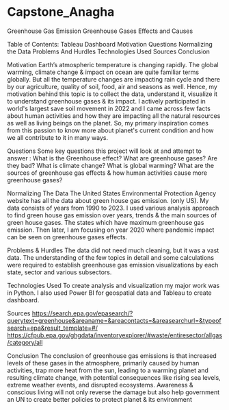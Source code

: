 # Capstone_Anagha
Greenhouse Gas Emission 
Greenhouse Gases Effects and Causes

Table of Contents:
Tableau Dashboard
Motivation
Questions
Normalizing the Data
Problems And Hurdles
Technologies Used
Sources
Conclusion

Motivation
Earth’s atmospheric temperature is changing rapidly. The global warming, climate change & impact on ocean are quite familiar terms globally. But all the temperature changes are impacting rain cycle and there by our agriculture, quality of soil, food, air and seasons as well. Hence, my motivation behind this topic is to collect the data, understand it, visualize it to understand greenhouse gases & its impact. 
I actively participated in world's largest save soil movement in 2022 and I came across few facts about human activities and how they are impacting all the natural resources as well as living beings on the planet. So, my primary inspiration comes from this passion to know more about planet's current condition and how we all contribute to it in many ways.

Questions
Some key questions this project will look at and attempt to answer :
What is the Greenhouse effect?
What are greenhouse gases? Are they bad?
What is climate change?
What is global warming?
What are the sources of greenhouse gas effects & how human activities cause more greenhouse gases?

Normalizing The Data
The United States Environmental Protection Agency website has all the data about green house gas emission. (only US). My data consists of years from 1990 to 2023. I used various analysis approach to find green house gas emission over years, trends & the main sources of green house gases. The states which have maximum greenhouse gas emission. Then later, I am focusing on year 2020 where pandemic impact can be seen on greenhouse gases effects. 

Problems & Hurdles
The data did not need much cleaning, but it was a vast data. The understanding of the few topics in detail and some calculations were required to establish greenhouse gas emission visualizations by each state, sector and various subsectors. 

Technologies Used
To create analysis and visualization my major work was in Python. I also used Power BI for geospatial data and Tableau to create dashboard.

Sources
https://search.epa.gov/epasearch/?querytext=greenhouse&areaname=&areacontacts=&areasearchurl=&typeofsearch=epa&result_template=#/
https://cfpub.epa.gov/ghgdata/inventoryexplorer/#waste/entiresector/allgas/category/all

Conclusion
The conclusion of greenhouse gas emissions is that increased levels of these gases in the atmosphere, primarily caused by human activities, trap more heat from the sun, leading to a warming planet and resulting climate change, with potential consequences like rising sea levels, extreme weather events, and disrupted ecosystems.
Awareness & conscious living will not only reverse the damage but also help government an UN to create better policies to protect planet & its environment